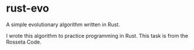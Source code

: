 # rust-evo
A simple evolutionary algorithm written in Rust.

I wrote this algorithm to practice programming in Rust. This task is from the Rosseta Code.
